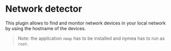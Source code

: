 # Network detector

This plugin allows to find and monitor network devices in your local network by using the hostname of the devices.

> Note: the application `nmap` has to be installed and nymea has to run as `root`.
